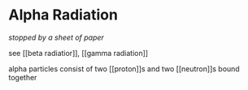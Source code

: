 # Alpha Radiation

_stopped by a sheet of paper_

see [[beta radiatior]], [[gamma radiation]]

alpha particles consist of two [[proton]]s and two [[neutron]]s bound together

